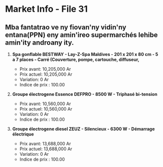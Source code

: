 # Market Info - File 31

## Mba fantatrao ve ny fiovan'ny vidin'ny entana(PPN) eny amin'ireo supermarchés lehibe amin'ity androany ity.

1. **Spa gonflable BESTWAY - Lay-Z-Spa Maldives - 201 x 201 x 80 cm - 5 a 7 places - Carré (Couverture, pompe, cartouche, diffuseur,**
   - Prix avant: 10,205,000 Ar
   - Prix actuel: 10,205,000 Ar
   - Variation: 0 Ar
   - Indice de prix : 100.00

2. **Groupe électrogene Essence DEFPRO - 8500 W - Triphasé bi-tension**
   - Prix avant: 10,560,000 Ar
   - Prix actuel: 10,560,000 Ar
   - Variation: 0 Ar
   - Indice de prix : 100.00

3. **Groupe électrogene diesel ZEUZ - Silencieux - 6300 W - Démarrage électrique**
   - Prix avant: 13,688,000 Ar
   - Prix actuel: 13,688,000 Ar
   - Variation: 0 Ar
   - Indice de prix : 100.00

